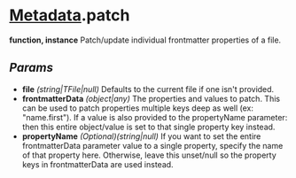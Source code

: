 # [Metadata](../../Classes/Metadata.md).patch
**function, instance**
Patch/update individual frontmatter properties of a file.
## *Params*
- **file** *(string|TFile|null)* Defaults to the current file if one isn't provided.
- **frontmatterData** *(object|any)* The properties and values to patch. This can be used to patch properties multiple keys deep as well (ex: "name.first"). If a value is also provided to the propertyName parameter: then this entire object/value is set to that single property key instead.
- **propertyName** *(Optional)(string|null)* If you want to set the entire frontmatterData parameter value to a single property, specify the name of that property here. Otherwise, leave this unset/null so the property keys in frontmatterData are used instead.